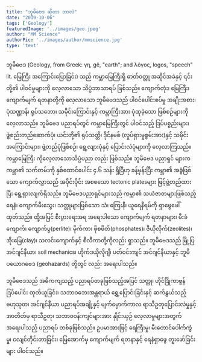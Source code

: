 ```yaml
---
title: "ဘူမိဗေဒ ဆိုတာ ဘာလဲ"
date: "2019-10-06"
tags: ['Geology']
featuredImage: '../images/geo.jpeg'
author: "MM Science"
authorPic: '../images/author/mmscience.jpg'
type: 'text'
---
```

ဘူမိဗေဒ (Geology, from Greek: γη, gê, "earth"; and λόγος, logos, "speech" lit. မြေကြီး အကြောင်းပြောခြင်း) သည် ကမ္ဘာမြေကြီးရှိ ဓာတ်ဝတ္တု အဆိုင်အခဲနှင့် ၎င်းတို့၏ ပါဝင်မှုများကို လေ့လာသော သိပ္ပံဘာသာရပ် ဖြစ်သည်။ ကျောက်တုံး၊ မြေကြီး၊ ကျောက်မျက် ရတနာတို့ကို လေ့လာသော ဘူမိဗေဒသည် ပါဝင်ပေါင်းစပ်မှု အချိုးအစား၊ ပုံသဏ္ဌာန်၊ ရုပ်သဘော၊ သမိုင်းကြောင်းနှင့် ကမ္ဘာကြီးအား ပုံထုခဲ့သော ဖြစ်စဉ်များကို လေ့လာသည်။ ဘူမိဗေဒ ပညာရပ်တွင် ကမ္ဘာမြေကြီးတွင် ပါဝင်သည့် ဒြပ်ပစ္စည်းများ၊ ဖွဲ့စည်းတည်ဆောက်ပုံ၊ ယင်းတို့၏ ရုပ်သတ္တိ၊ ဒိုင်နမစ် (လှုပ်ရှားမှုစွမ်းအား)နှင့် သမိုင်းအကြောင်းများ၊ ဖွဲ့တည်ပုံဖြစ်စဉ်၊ ရွေ့လျားပုံနှင့် ပြောင်းလဲပုံများကို လေ့လာကြသည်။ ကမ္ဘာမြေကြီး ကိုလေ့လာသောသိပ္ပံပညာ လည်း ဖြစ်သည်။ ဘူမိဗေဒ ပညာရှင် များက ကမ္ဘာ၏ သက်တမ်းကို နှစ်ထောင်ပေါင်း ၄.၆ သန်း ရှိပြီဟု ခန့်မှန်းပြီး ကမ္ဘာ၏ အခွံဖြစ်သော ကျောက်လွှာသည် အပိုင်းပိုင်း အစစသော tectonic platesများ ဖြင့်ဖွဲ့တည်ထားပြီး ရွေ့ရှားလျက်ရှိသည်။ ဘူမိဗေဒပညာရှင်များသည် ကမ္ဘာ၏ သယံဇာတများဖြစ်သည့် ရေနံ၊ ကျောက်မီးသွေး၊ သတ္တုများဖြစ်သော သံ၊ ကြေးနီ၊ ယူရေနီရမ်ကို ရှာဖွေဖေါ်ထုတ်သည်။ ထို့အပြင် စီးပွားရေးအရ အရေးပါသော ကျောက်မျက် ရတနာများ၊ မီးခံကျောက်၊ ကျောက်ပွ(perlite)၊ မိုက်ကာ၊ ဖိုစဖိတ်(phosphates)၊ ဇီယိုလိုက်(zeolites)၊ အိုးမြေ(clay)၊ သလင်းကျောက်နှင့် စီလီကာတို့ကိုလည်း ရှာသည်။ ဘူမိဗေဒသည် မြို့ပြ အင်ဂျင်နီယာ၊ soil mechanics၊ ဟိုက်ဒယိုလိုဂျီ၊ ပတ်ဝင်းကျင် အင်ဂျင်နီယာနှင့် ဘူမိပယောဂဗေဒ (geohazards) တို့တွင် လည်း အရေးပါသည်။

ဘူမိဗေဒသည် အဓိကကျသည့် ပညာရပ်တခုဖြစ်သည့်အပြင် သတ္တု၊ ဟိုင်ဒြိုကာဗွန် ဒြပ်ပေါင်း ထုတ်ယူခြင်း၊ သဘာဝဘေးအန္တရာယ် ရွှေ့ပြောင်းခြင်းနှင့် ဆက်နွှယ်သည့် ဗဟုသုတ၊ အင်ဂျင်နီယာ ပညာရပ်အချို့နှင့် မျက်မှောက်ကာလ ရာသီဥတုပြောင်းလဲမှုနှင့် အာတိတ်မှ ရာသီဥတု၊ သဘာဝဝန်းကျင်များအား နှိုင်းယှဉ် လေ့လာမှုများအတွက် အရေးပါသည့် ပညာရပ် တစ်ခုဖြစ်သည်။ ဥပမာအားဖြင့် ရေကြီးမှု၊ မီးတောင်ပေါက်ကွဲမှု၊ ငလျင်တိုင်းတာခြင်း၊ မြေအောက်မှ ကျောက်မျက် ရတနာနှင့် ရေနံရှာဖွေ တူးဖော်ခြင်းများ ပါဝင်သည်။